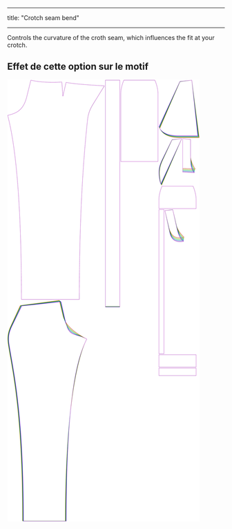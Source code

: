 - - -
title: "Crotch seam bend"
- - -

Controls the curvature of the croth seam, which influences the fit at your crotch.

## Effet de cette option sur le motif

![This image shows the effect of this option by superimposing several variants that have a different value for this option](charlie_crotchseamcurvebend_sample.svg "Effet de cette option sur le modèle")

